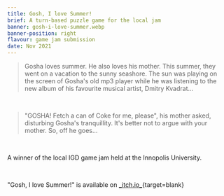 ```yaml
---
title: Gosh, I love Summer!
brief: A turn-based puzzle game for the local jam
banner: gosh-i-love-summer.webp
banner-position: right
flavour: game jam submission
date: Nov 2021
---
```


> Gosha loves summer. He also loves his mother. This summer, they went on a vacation to the sunny seashore. The sun was playing on the screen of Gosha's old mp3 player while he was listening to the new album of his favourite musical artist, Dmitry Kvadrat...

<br />

> "GOSHA! Fetch a can of Coke for me, please", his mother asked, disturbing Gosha's tranquillity. It's better not to argue with your mother. So, off he goes...

<br />

A winner of the local IGD game jam held at the Innopolis University.

<br />

"Gosh, I love Summer!" is available on [\_itch.io\_](https://danielpancake.itch.io/gosh-i-love-summer){target=blank}
